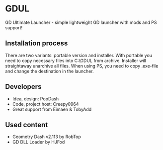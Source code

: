 # GDUL
GD Ultimate Launcher - simple lightweight GD launcher with mods and PS support!
## Installation process
There are two variants: portable version and installer. With portable you need to copy necessary files into C:\GDUL from archive. Installer will straightaway unarchive all files. When using PS, you need to copy .exe-file and change the destination in the launcher.
## Developers
- Idea, design: PopDash
- Code, project host: Creepy0964
- Great support from Eimaen & TobyAdd

## Used content
- Geometry Dash v2.113 by RobTop
- GD DLL Loader by HJFod
